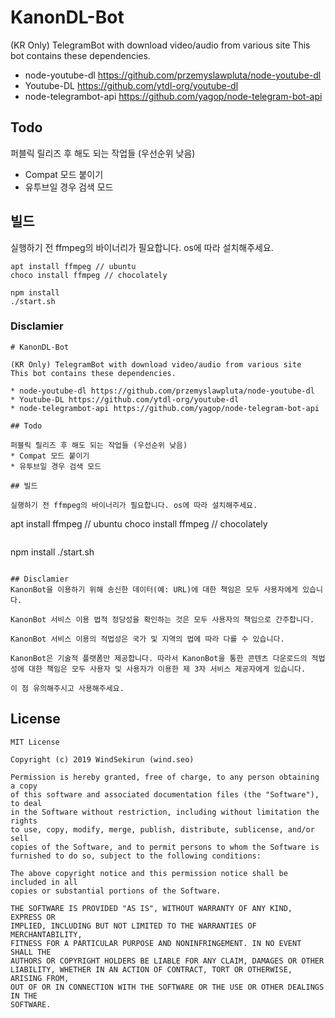 # KanonDL-Bot

(KR Only) TelegramBot with download video/audio from various site 
This bot contains these dependencies.

* node-youtube-dl https://github.com/przemyslawpluta/node-youtube-dl
* Youtube-DL https://github.com/ytdl-org/youtube-dl
* node-telegrambot-api https://github.com/yagop/node-telegram-bot-api

## Todo

퍼블릭 릴리즈 후 해도 되는 작업들 (우선순위 낮음)
* Compat 모드 붙이기
* 유투브일 경우 검색 모드

## 빌드

실행하기 전 ffmpeg의 바이너리가 필요합니다. os에 따라 설치해주세요.
```
apt install ffmpeg // ubuntu
choco install ffmpeg // chocolately
```

```
npm install
./start.sh
```

### Disclamier
```
# KanonDL-Bot

(KR Only) TelegramBot with download video/audio from various site 
This bot contains these dependencies.

* node-youtube-dl https://github.com/przemyslawpluta/node-youtube-dl
* Youtube-DL https://github.com/ytdl-org/youtube-dl
* node-telegrambot-api https://github.com/yagop/node-telegram-bot-api

## Todo

퍼블릭 릴리즈 후 해도 되는 작업들 (우선순위 낮음)
* Compat 모드 붙이기
* 유투브일 경우 검색 모드

## 빌드

실행하기 전 ffmpeg의 바이너리가 필요합니다. os에 따라 설치해주세요.
```
apt install ffmpeg // ubuntu
choco install ffmpeg // chocolately
```

```
npm install
./start.sh
```

## Disclamier
KanonBot을 이용하기 위해 송신한 데이터(예: URL)에 대한 책임은 모두 사용자에게 있습니다.

KanonBot 서비스 이용 법적 정당성을 확인하는 것은 모두 사용자의 책임으로 간주합니다.

KanonBot 서비스 이용의 적법성은 국가 및 지역의 법에 따라 다를 수 있습니다.

KanonBot은 기술적 플랫폼만 제공합니다. 따라서 KanonBot을 통한 콘텐츠 다운로드의 적법성에 대한 책임은 모두 사용자 및 사용자가 이용한 제 3자 서비스 제공자에게 있습니다.

이 점 유의해주시고 사용해주세요.
```

## License
```
MIT License

Copyright (c) 2019 WindSekirun (wind.seo)

Permission is hereby granted, free of charge, to any person obtaining a copy
of this software and associated documentation files (the "Software"), to deal
in the Software without restriction, including without limitation the rights
to use, copy, modify, merge, publish, distribute, sublicense, and/or sell
copies of the Software, and to permit persons to whom the Software is
furnished to do so, subject to the following conditions:

The above copyright notice and this permission notice shall be included in all
copies or substantial portions of the Software.

THE SOFTWARE IS PROVIDED "AS IS", WITHOUT WARRANTY OF ANY KIND, EXPRESS OR
IMPLIED, INCLUDING BUT NOT LIMITED TO THE WARRANTIES OF MERCHANTABILITY,
FITNESS FOR A PARTICULAR PURPOSE AND NONINFRINGEMENT. IN NO EVENT SHALL THE
AUTHORS OR COPYRIGHT HOLDERS BE LIABLE FOR ANY CLAIM, DAMAGES OR OTHER
LIABILITY, WHETHER IN AN ACTION OF CONTRACT, TORT OR OTHERWISE, ARISING FROM,
OUT OF OR IN CONNECTION WITH THE SOFTWARE OR THE USE OR OTHER DEALINGS IN THE
SOFTWARE.
```
